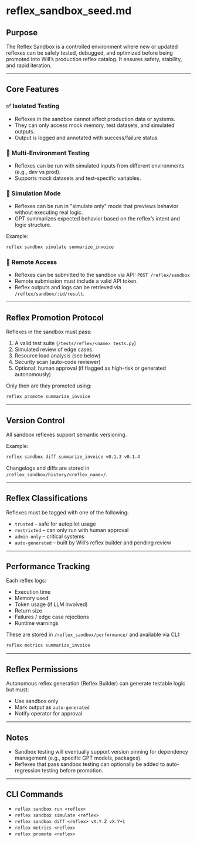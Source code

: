# reflex_sandbox_seed.md

## Purpose
The Reflex Sandbox is a controlled environment where new or updated reflexes can be safely tested, debugged, and optimized before being promoted into Will’s production reflex catalog. It ensures safety, stability, and rapid iteration.

---

## Core Features

### ✅ Isolated Testing
- Reflexes in the sandbox cannot affect production data or systems.
- They can only access mock memory, test datasets, and simulated outputs.
- Output is logged and annotated with success/failure status.

### 🧪 Multi-Environment Testing
- Reflexes can be run with simulated inputs from different environments (e.g., dev vs prod).
- Supports mock datasets and test-specific variables.

### 🔁 Simulation Mode
- Reflexes can be run in "simulate only" mode that previews behavior without executing real logic.
- GPT summarizes expected behavior based on the reflex’s intent and logic structure.

Example:
```bash
reflex sandbox simulate summarize_invoice
```

### 📡 Remote Access
- Reflexes can be submitted to the sandbox via API:
  `POST /reflex/sandbox`
- Remote submission must include a valid API token.
- Reflex outputs and logs can be retrieved via `/reflex/sandbox/:id/result`.

---

## Reflex Promotion Protocol

Reflexes in the sandbox must pass:
1. A valid test suite (`/tests/reflex/<name>_tests.py`)
2. Simulated review of edge cases
3. Resource load analysis (see below)
4. Security scan (auto-code reviewer)
5. Optional: human approval (if flagged as high-risk or generated autonomously)

Only then are they promoted using:
```bash
reflex promote summarize_invoice
```

---

## Version Control

All sandbox reflexes support semantic versioning.

Example:
```bash
reflex sandbox diff summarize_invoice v0.1.3 v0.1.4
```

Changelogs and diffs are stored in `/reflex_sandbox/history/<reflex_name>/`.

---

## Reflex Classifications

Reflexes must be tagged with one of the following:
- `trusted` – safe for autopilot usage
- `restricted` – can only run with human approval
- `admin-only` – critical systems
- `auto-generated` – built by Will’s reflex builder and pending review

---

## Performance Tracking

Each reflex logs:
- Execution time
- Memory used
- Token usage (if LLM involved)
- Return size
- Failures / edge case rejections
- Runtime warnings

These are stored in `/reflex_sandbox/performance/` and available via CLI:

```bash
reflex metrics summarize_invoice
```

---

## Reflex Permissions

Autonomous reflex generation (Reflex Builder) can generate testable logic but must:
- Use sandbox only
- Mark output as `auto-generated`
- Notify operator for approval

---

## Notes
- Sandbox testing will eventually support version pinning for dependency management (e.g., specific GPT models, packages).
- Reflexes that pass sandbox testing can optionally be added to auto-regression testing before promotion.

---

## CLI Commands

- `reflex sandbox run <reflex>`
- `reflex sandbox simulate <reflex>`
- `reflex sandbox diff <reflex> vX.Y.Z vX.Y+1`
- `reflex metrics <reflex>`
- `reflex promote <reflex>`
